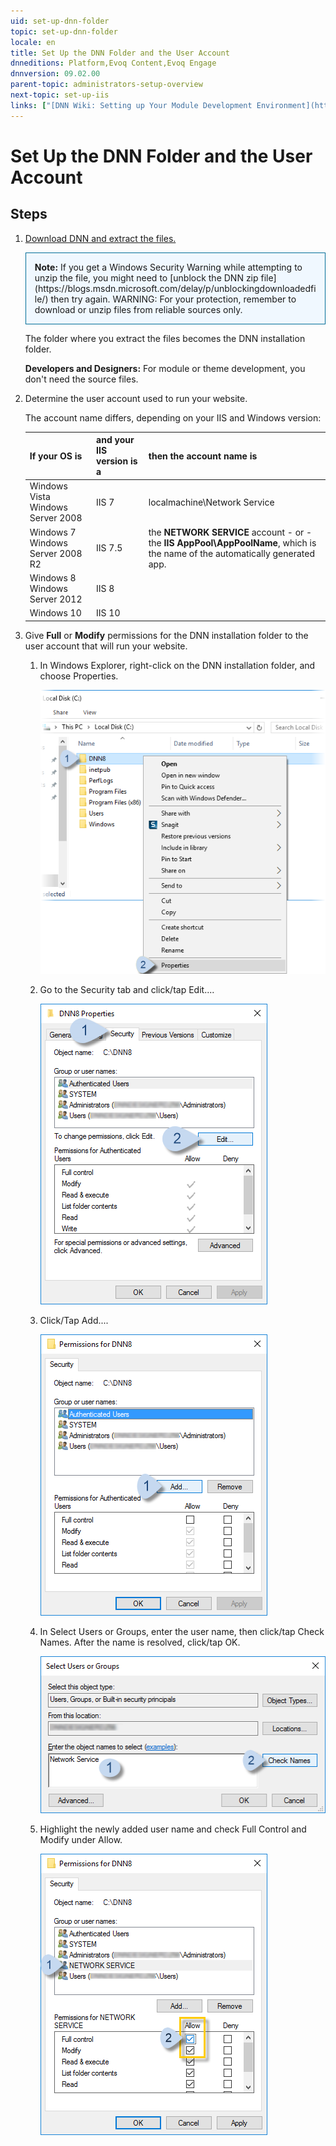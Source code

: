 ```yaml
---
uid: set-up-dnn-folder
topic: set-up-dnn-folder
locale: en
title: Set Up the DNN Folder and the User Account
dnneditions: Platform,Evoq Content,Evoq Engage
dnnversion: 09.02.00
parent-topic: administrators-setup-overview
next-topic: set-up-iis
links: ["[DNN Wiki: Setting up Your Module Development Environment](https://www.dnnsoftware.com/wiki/setting-up-your-module-development-environment)","[Setting up your DotNetNuke Module Development Environment by Chris Hammond](https://www.christoc.com/Tutorials/All-Tutorials/aid/1)","[DNN Community Blog: Installing DNN by Clinton Patterson](https://www.dnnsoftware.com/community-blog/cid/155070/installing-dnn)","[Microsoft blog: How to: Unblock a downloaded file to avoid security warnings](https://blogs.msdn.microsoft.com/delay/p/unblockingdownloadedfile/)"]
---
```


# Set Up the DNN Folder and the User Account

## Steps

1.  [Download DNN and extract the files.](https://www.dnnsoftware.com/community/download/)

    <div style="background-color:aliceblue; padding:1em; border:1px solid #006d97;"><strong>Note:</strong> If you get a Windows Security Warning while attempting to unzip the file, you might need to [unblock the DNN zip file](https://blogs.msdn.microsoft.com/delay/p/unblockingdownloadedfile/) then try again. WARNING: For your protection, remember to download or unzip files from reliable sources only.</div>

    The folder where you extract the files becomes the DNN installation folder.

    **Developers and Designers:** For module or theme development, you don't need the source files.

2.  Determine the user account used to run your website.

    The account name differs, depending on your IIS and Windows version:

    | If your OS is  |  and your IIS version is a  |  then the account name is  |
    |---|---|---|
    | Windows Vista Windows Server 2008  |  IIS 7  | localmachine\\Network Service |
    | Windows 7  Windows Server 2008 R2  |   IIS 7.5  | the **NETWORK SERVICE** account \- or - the **IIS AppPool\\AppPoolName**, which is the name of the automatically generated app.  |
    | Windows 8  Windows Server 2012  |   IIS 8 |
    |  Windows 10  |  IIS 10  |


3.  Give **Full** or **Modify** permissions for the DNN installation folder to the user account that will run your website.
    1.  In Windows Explorer, right-click on the DNN installation folder, and choose Properties.



        ![Right-click on the DNN folder and choose Properties](/images/scr-FolderPerms-1.png)



    2.  Go to the Security tab and click/tap Edit....



        ![In the Security tab, click/tap Edit...](/images/scr-FolderPerms-2.png)



    3.  Click/Tap Add....



        ![Click/Tap Add...](/images/scr-FolderPerms-3.png)



    4.  In Select Users or Groups, enter the user name, then click/tap Check Names. After the name is resolved, click/tap OK.



        ![In Select Users or Groups, enter the user name, then click/tap Check Names.](/images/scr-FolderPerms-5a.png)



    5.  Highlight the newly added user name and check Full Control and Modify under Allow.



        ![Highlight the newly added user name and check Full Control and Modify under Allow.](/images/scr-FolderPerms-6.png)
